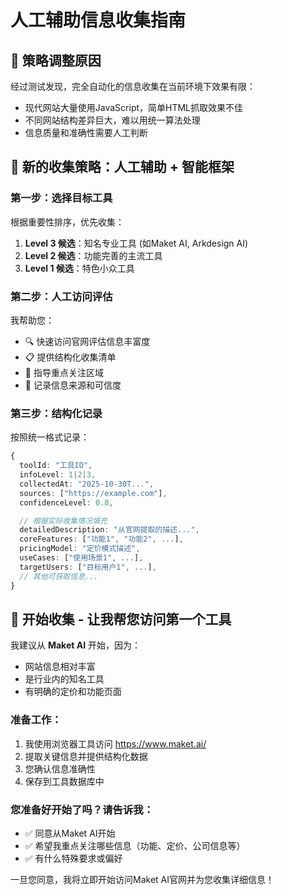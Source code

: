 # 人工辅助信息收集指南

## 🎯 策略调整原因

经过测试发现，完全自动化的信息收集在当前环境下效果有限：
- 现代网站大量使用JavaScript，简单HTML抓取效果不佳
- 不同网站结构差异巨大，难以用统一算法处理
- 信息质量和准确性需要人工判断

## 🔄 新的收集策略：人工辅助 + 智能框架

### 第一步：选择目标工具
根据重要性排序，优先收集：
1. **Level 3 候选**：知名专业工具 (如Maket AI, Arkdesign AI)
2. **Level 2 候选**：功能完善的主流工具
3. **Level 1 候选**：特色小众工具

### 第二步：人工访问评估
我帮助您：
- 🔍 快速访问官网评估信息丰富度
- 📋 提供结构化收集清单
- 🎯 指导重点关注区域
- 💾 记录信息来源和可信度

### 第三步：结构化记录
按照统一格式记录：
```typescript
{
  toolId: "工具ID",
  infoLevel: 1|2|3,
  collectedAt: "2025-10-30T...",
  sources: ["https://example.com"],
  confidenceLevel: 0.8,

  // 根据实际收集情况填充
  detailedDescription: "从官网提取的描述...",
  coreFeatures: ["功能1", "功能2", ...],
  pricingModel: "定价模式描述",
  useCases: ["使用场景1", ...],
  targetUsers: ["目标用户1", ...],
  // 其他可获取信息...
}
```

## 🚀 开始收集 - 让我帮您访问第一个工具

我建议从 **Maket AI** 开始，因为：
- 网站信息相对丰富
- 是行业内的知名工具
- 有明确的定价和功能页面

### 准备工作：
1. 我使用浏览器工具访问 https://www.maket.ai/
2. 提取关键信息并提供结构化数据
3. 您确认信息准确性
4. 保存到工具数据库中

### 您准备好开始了吗？请告诉我：
- ✅ 同意从Maket AI开始
- ✅ 希望我重点关注哪些信息（功能、定价、公司信息等）
- ✅ 有什么特殊要求或偏好

一旦您同意，我将立即开始访问Maket AI官网并为您收集详细信息！